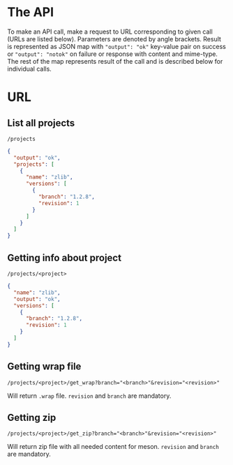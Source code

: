 # The API
To make an API call, make a request to URL corresponding to given call (URLs are listed below). Parameters are denoted by angle brackets. Result is represented as JSON map with `"output": "ok"` key-value pair on success or `"output": "notok"` on failure or response with content and mime-type. The rest of the map represents result of the call and is described below for individual calls.

# URL

## List all projects
`/projects`
```JSON
{
  "output": "ok",
  "projects": [
    {
      "name": "zlib",
      "versions": [
        {
          "branch": "1.2.8",
          "revision": 1
        }
      ]
    }
  ]
}
```

## Getting info about project
`/projects/<project>`
```JSON
{
  "name": "zlib",
  "output": "ok",
  "versions": [
    {
      "branch": "1.2.8",
      "revision": 1
    }
  ]
}
```

## Getting wrap file
`/projects/<project>/get_wrap?branch="<branch>"&revision="<revision>"`

Will return `.wrap` file. `revision` and `branch` are mandatory.

## Getting zip
`/projects/<project>/get_zip?branch="<branch>"&revision="<revision>"`

Will return zip file with all needed content for meson. `revision` and `branch` are mandatory.
